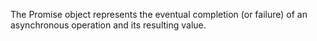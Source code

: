 The Promise object represents the eventual completion (or failure) of an asynchronous operation and its resulting value.
